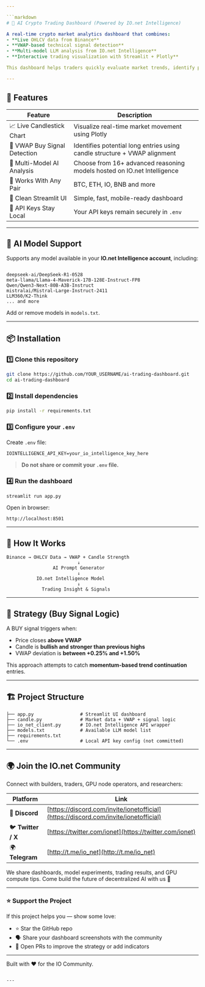 ```yaml
---

```markdown
# 🤖 AI Crypto Trading Dashboard (Powered by IO.net Intelligence)

A real-time crypto market analytics dashboard that combines:
- **Live OHLCV data from Binance**
- **VWAP-based technical signal detection**
- **Multi-model LLM analysis from IO.net Intelligence**
- **Interactive trading visualization with Streamlit + Plotly**

This dashboard helps traders quickly evaluate market trends, identify potential entry signals, and receive AI-driven trade commentary in real time.

---
```


## 🚀 Features

| Feature | Description |
|--------|-------------|
| 📈 Live Candlestick Chart | Visualize real-time market movement using Plotly |
| 🎯 VWAP Buy Signal Detection | Identifies potential long entries using candle structure + VWAP alignment |
| 🧠 Multi-Model AI Analysis | Choose from 16+ advanced reasoning models hosted on IO.net Intelligence |
| 🔄 Works With Any Pair | BTC, ETH, IO, BNB and more |
| 🧩 Clean Streamlit UI | Simple, fast, mobile-ready dashboard |
| 🔐 API Keys Stay Local | Your API keys remain securely in `.env` |

---

## 🧠 AI Model Support

Supports any model available in your **IO.net Intelligence account**, including:

```

deepseek-ai/DeepSeek-R1-0528
meta-llama/Llama-4-Maverick-17B-128E-Instruct-FP8
Qwen/Qwen3-Next-80B-A3B-Instruct
mistralai/Mistral-Large-Instruct-2411
LLM360/K2-Think
... and more

````

Add or remove models in `models.txt`.

---

## 📦 Installation

### 1️⃣ Clone this repository
```bash
git clone https://github.com/YOUR_USERNAME/ai-trading-dashboard.git
cd ai-trading-dashboard
````

### 2️⃣ Install dependencies

```bash
pip install -r requirements.txt
```

### 3️⃣ Configure your `.env`

Create `.env` file:

```
IOINTELLIGENCE_API_KEY=your_io_intelligence_key_here
```

> **Do not share or commit your `.env` file.**

### 4️⃣ Run the dashboard

```bash
streamlit run app.py
```

Open in browser:

```
http://localhost:8501
```

---

## 📡 How It Works

```
Binance → OHLCV Data → VWAP + Candle Strength
                          ↓
                 AI Prompt Generator
                          ↓
           IO.net Intelligence Model
                          ↓
             Trading Insight & Signals
```

---

## 🎯 Strategy (Buy Signal Logic)

A BUY signal triggers when:

* Price closes **above VWAP**
* Candle is **bullish and stronger than previous highs**
* VWAP deviation is **between +0.25% and +1.50%**

This approach attempts to catch **momentum-based trend continuation** entries.

---

## 🏗️ Project Structure

```
├── app.py                 # Streamlit UI dashboard
├── candle.py              # Market data + VWAP + signal logic
├── io_net_client.py       # IO.net Intelligence API wrapper
├── models.txt             # Available LLM model list
├── requirements.txt
└── .env                   # Local API key config (not committed)
```

---

## 🌍 Join the IO.net Community

Connect with builders, traders, GPU node operators, and researchers:

| Platform           | Link                                                                                 |
| ------------------ | ------------------------------------------------------------------------------------ |
| 💬 **Discord**     | [https://discord.com/invite/ionetofficial](https://discord.com/invite/ionetofficial) |
| 🐦 **Twitter / X** | [https://twitter.com/ionet](https://twitter.com/ionet)                               |
| 🌍 **Telegram**    | [http://t.me/io_net](http://t.me/io_net)                                             |

We share dashboards, model experiments, trading results, and GPU compute tips.
Come build the future of decentralized AI with us 🚀

---

### ⭐ Support the Project

If this project helps you — show some love:

* ⭐ Star the GitHub repo
* 🗣 Share your dashboard screenshots with the community
* 🔧 Open PRs to improve the strategy or add indicators

---

Built with ❤️ for the IO Community.

```

---
